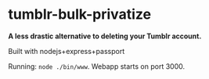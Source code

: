 tumblr-bulk-privatize
=====================
**A less drastic alternative to deleting your Tumblr account.**

Built with nodejs+express+passport

Running: `node ./bin/www`. Webapp starts on port 3000.

